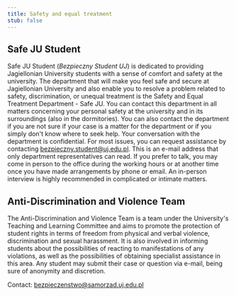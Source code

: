 ```yaml
---
title: Safety and equal treatment
stub: false
---
```


## Safe JU Student

Safe JU Student (*Bezpieczny Student UJ*) is dedicated to providing Jagiellonian University students with a sense of comfort and safety at the university. The department that will make you feel safe and secure at Jagiellonian University and also enable you to resolve a problem related to safety, discrimination, or unequal treatment is the Safety and Equal Treatment Department - Safe JU. You can contact this department in all matters concerning your personal safety at the university and in its surroundings (also in the dormitories). You can also contact the department if you are not sure if your case is a matter for the department or if you simply don't know where to seek help. Your conversation with the department is confidential. For most issues, you can request assistance by contacting bezpieczny.student@uj.edu.pl. This is an e-mail address that only department representatives can read. If you prefer to talk, you may come in person to the office during the working hours or at another time once you have made arrangements by phone or email. An in-person interview is highly recommended in complicated or intimate matters. 


## Anti-Discrimination and Violence Team

The Anti-Discrimination and Violence Team is a team under the University's Teaching and Learning Committee and aims to promote the protection of student rights in terms of freedom from physical and verbal violence, discrimination and sexual harassment. It is also involved in informing students about the possibilities of reacting to manifestations of any violations, as well as the possibilities of obtaining specialist assistance in this area. Any student may submit their case or question via e-mail, being sure of anonymity and discretion. 

Contact: bezpieczenstwo@samorzad.uj.edu.pl